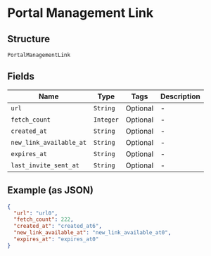 
# Portal Management Link

## Structure

`PortalManagementLink`

## Fields

| Name | Type | Tags | Description |
|  --- | --- | --- | --- |
| `url` | `String` | Optional | - |
| `fetch_count` | `Integer` | Optional | - |
| `created_at` | `String` | Optional | - |
| `new_link_available_at` | `String` | Optional | - |
| `expires_at` | `String` | Optional | - |
| `last_invite_sent_at` | `String` | Optional | - |

## Example (as JSON)

```json
{
  "url": "url0",
  "fetch_count": 222,
  "created_at": "created_at6",
  "new_link_available_at": "new_link_available_at0",
  "expires_at": "expires_at0"
}
```

